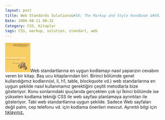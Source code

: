 ```yaml
---
layout: post
title: Web Standards Solutions&#58; The Markup and Style Handbook &#58; Dan Cederholm
Date: 2006-08-11 00:32
Category: CSS, Kitaplar
tags: CSS, markup, solution, standart, web
---
```


![Web Standartları][]Web standartlarına en uygun kodlamayı nasıl
yaparızın cevabını veren bir kitap. Baş ucu kitaplarından biri. Birinci
bölümde genel kullandığımız kodların(ol, li, h1, table, blockquote vd.)
web standarlarına en uygun şekilde nasıl kullanmamız gerektiğini çeşitli
metodlarla bize gösteriyor. Konu sonlarındaki ipuçlarıda gerçekten çok
iyi İkinci bölümde ise yükselen kodlama tekniği CSS ile web sayfası
planlamaya ayrıntıları ile gösteriyor. Tabi web standartlarına uygun
şekilde. Sadece Web sayfaları değil palm, cep telefonu vd. için kodlama
önerileri mevcut. Ayrıntılı bilgi için [tıklayınız.][]

  [Web Standartları]: /images/solutions_cover.thumbnail.gif
  [tıklayınız.]: http://www.simplebits.com/publications/solutions/

